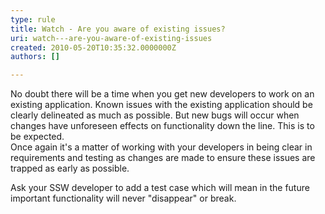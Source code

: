 ```yaml
---
type: rule
title: Watch - Are you aware of existing issues?
uri: watch---are-you-aware-of-existing-issues
created: 2010-05-20T10:35:32.0000000Z
authors: []

---
```


 No doubt there will be a time when you get new developers to work on an existing application. Known issues with the existing application should be clearly delineated as much as possible. But new bugs will occur when changes have unforeseen effects on functionality down the line. This is to be expected.<br> 
Once again it's a matter of working with your developers in being clear in requirements and testing as changes are made to ensure these issues are trapped as early as possible.

Ask your SSW developer to add a test case which will mean in the future important functionality will never "disappear" or break.

